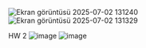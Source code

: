 ![Ekran görüntüsü 2025-07-02 131240](https://github.com/user-attachments/assets/2e7e828b-29ab-4170-afc4-576f7e9ada7f)
![Ekran görüntüsü 2025-07-02 131329](https://github.com/user-attachments/assets/dda9c3a6-3f22-4e86-9e5d-cc9b38731bba)


HW 2 
![image](https://github.com/user-attachments/assets/86215592-8e33-4e1c-9e43-c2ad16b83808)
![image](https://github.com/user-attachments/assets/8efe04f2-d961-44e1-94eb-bf92a705b434)

